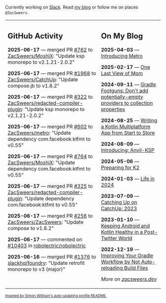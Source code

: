 Currently working on [Slack](https://slack.com/). Read [my blog](https://zacsweers.dev/) or follow me on places `@ZacSweers`.

<table><tr><td valign="top" width="60%">

## GitHub Activity
<!-- githubActivity starts -->
**2025-06-17** — merged PR [#762](https://github.com/ZacSweers/MoshiX/pull/762) to [ZacSweers/MoshiX](https://github.com/ZacSweers/MoshiX): "Update ksp monorepo to v2.1.21-2.0.2"

**2025-06-17** — merged PR [#1968](https://github.com/ZacSweers/CatchUp/pull/1968) to [ZacSweers/CatchUp](https://github.com/ZacSweers/CatchUp): "Update compose.jb to v1.8.2"

**2025-06-17** — merged PR [#322](https://github.com/ZacSweers/redacted-compiler-plugin/pull/322) to [ZacSweers/redacted-compiler-plugin](https://github.com/ZacSweers/redacted-compiler-plugin): "Update ksp monorepo to v2.1.21-2.0.2"

**2025-06-17** — merged PR [#602](https://github.com/ZacSweers/metro/pull/602) to [ZacSweers/metro](https://github.com/ZacSweers/metro): "Update dependency com.facebook:ktfmt to v0.55"

**2025-06-17** — merged PR [#764](https://github.com/ZacSweers/MoshiX/pull/764) to [ZacSweers/MoshiX](https://github.com/ZacSweers/MoshiX): "Update dependency com.facebook:ktfmt to v0.55"

**2025-06-17** — merged PR [#325](https://github.com/ZacSweers/redacted-compiler-plugin/pull/325) to [ZacSweers/redacted-compiler-plugin](https://github.com/ZacSweers/redacted-compiler-plugin): "Update dependency com.facebook:ktfmt to v0.55"

**2025-06-17** — merged PR [#256](https://github.com/ZacSweers/ZacSweers/pull/256) to [ZacSweers/ZacSweers](https://github.com/ZacSweers/ZacSweers): "Update compose to v1.8.2"

**2025-06-17** — commented on [#10403](https://github.com/robolectric/robolectric/issues/10403#issuecomment-2978908996) in [robolectric/robolectric](https://github.com/robolectric/robolectric)

**2025-06-16** — merged PR [#1376](https://github.com/slackhq/foundry/pull/1376) to [slackhq/foundry](https://github.com/slackhq/foundry): "Update retrofit monorepo to v3 (major)"
<!-- githubActivity ends -->
</td><td valign="top" width="40%">

## On My Blog
<!-- blog starts -->
**2025-04-03** — [Introducing Metro](https://www.zacsweers.dev/introducing-metro/)

**2025-02-17** — [One Last View of Mom](https://www.zacsweers.dev/one-last-view-of-mom/)

**2024-09-11** — [Gradle Footguns: Don't add potentially-empty providers to collection properties](https://www.zacsweers.dev/gradle-footgun-adding-empty-providers-to-collection-properties/)

**2024-08-25** — [Writing a Kotlin Multiplatform App from Start to Store](https://www.zacsweers.dev/writing-a-kotlin-multiplatform-app-from-start-to-store/)

**2024-08-09** — [Introducing: Anvil-KSP](https://www.zacsweers.dev/introducing-anvil-ksp/)

**2024-05-06** — [Preparing for K2](https://www.zacsweers.dev/preparing-for-k2/)

**2024-01-03** — [Life in 2024](https://www.zacsweers.dev/life-in-2024/)

**2023-07-09** — [Catching Up on CatchUp: 2023](https://www.zacsweers.dev/catching-up-on-catchup-2023/)

**2023-01-10** — [Keeping Android and Kotlin Healthy in a Post-Twitter World](https://www.zacsweers.dev/keeping-android-healthy/)

**2022-12-19** — [Improving Your Gradle Workflow by Not Auto-reloading Build Files](https://www.zacsweers.dev/improving-your-workflow-by-not-auto-reloading-build-files/)
<!-- blog ends -->
_More on [zacsweers.dev](https://zacsweers.dev/)_
</td></tr></table>

<sub><a href="https://simonwillison.net/2020/Jul/10/self-updating-profile-readme/">Inspired by Simon Willison's auto-updating profile README.</a></sub>